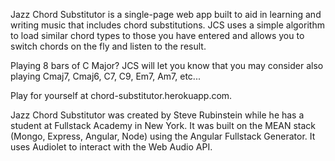 Jazz Chord Substitutor is a single-page web app built to
aid in learning and writing music that includes chord 
substitutions. JCS uses a simple algorithm to load similar 
chord types to those you have entered and allows you to 
switch chords on the fly and listen to the result.

Playing 8 bars of C Major? JCS will let you know that you 
may consider also playing Cmaj7, Cmaj6, C7, C9, Em7, Am7, 
etc...

Play for yourself at chord-substitutor.herokuapp.com.

Jazz Chord Substitutor was created by Steve Rubinstein 
while he has a student at Fullstack Academy in New York.
It was built on the MEAN stack (Mongo, Express, Angular, 
Node) using the Angular Fullstack Generator. It uses
Audiolet to interact with the Web Audio API.